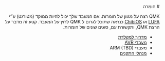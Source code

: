 <div dir="rtl" markdown="1">
# חומרה

QMK רצה על מגוון של חומרות. אם המעבד שלך יכול להיות ממוקד (מטורגט) ע״י [LUFA](https://www.fourwalledcubicle.com/LUFA.php) או [ChibiOS](https://www.chibios.org) כנראה שתוכל לגרום ל QMK לרוץ על המעבד. קטע זה מדבר על הרצת QMK, ותקשורת עם, סוגים שונים של חומרות.

* [מדריך למקלדת](hardware_keyboard_guidelines.md)
* [מעבדי AVR](hardware_avr.md)
* מעבדי ARM (TBD)
* [מנהלי התקנים](hardware_drivers.md)
</div>
